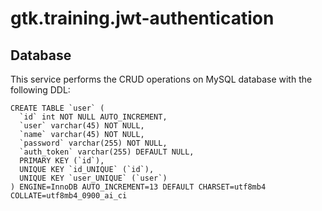 # gtk.training.jwt-authentication

## Database

This service performs the CRUD operations on MySQL database with the following DDL:

```
CREATE TABLE `user` (
  `id` int NOT NULL AUTO_INCREMENT,
  `user` varchar(45) NOT NULL,
  `name` varchar(45) NOT NULL,
  `password` varchar(255) NOT NULL,
  `auth_token` varchar(255) DEFAULT NULL,
  PRIMARY KEY (`id`),
  UNIQUE KEY `id_UNIQUE` (`id`),
  UNIQUE KEY `user_UNIQUE` (`user`)
) ENGINE=InnoDB AUTO_INCREMENT=13 DEFAULT CHARSET=utf8mb4 COLLATE=utf8mb4_0900_ai_ci

```
